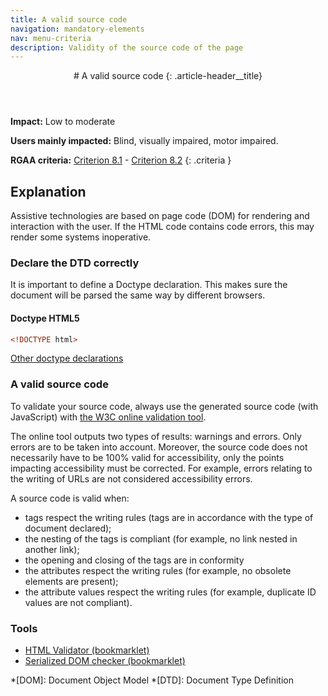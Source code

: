```yaml
---
title: A valid source code
navigation: mandatory-elements
nav: menu-criteria
description: Validity of the source code of the page
---
```


<header>
# A valid source code
{: .article-header__title}
</header>

**Impact:** Low to moderate

**Users mainly impacted:** Blind, visually impaired, motor impaired.

**RGAA criteria:** [Criterion 8.1](https://www.numerique.gouv.fr/publications/rgaa-accessibilite/methode-rgaa/criteres/#crit-8-1) - [Criterion 8.2](https://www.numerique.gouv.fr/publications/rgaa-accessibilite/methode-rgaa/criteres/#crit-8-2)
{: .criteria }

## Explanation

Assistive technologies are based on page code (DOM) for rendering and interaction with the user.
If the HTML code contains code errors, this may render some systems inoperative.

### Declare the DTD correctly

It is important to define a Doctype declaration. This makes sure the document will be parsed the same way by different browsers.

#### Doctype HTML5

```html
<!DOCTYPE html>
```

[Other doctype declarations](https://www.w3.org/QA/2002/04/valid-dtd-list.html)

### A valid source code

To validate your source code, always use the generated source code (with JavaScript) with [the W3C online validation tool](https://validator.w3.org/).

The online tool outputs two types of results: warnings and errors. Only errors are to be taken into account. Moreover, the source code does not necessarily have to be 100% valid for accessibility, only the points impacting accessibility must be corrected.
For example, errors relating to the writing of URLs are not considered accessibility errors.

A source code is valid when:
* tags respect the writing rules (tags are in accordance with the type of document declared);
* the nesting of the tags is compliant (for example, no link nested in another link);
* the opening and closing of the tags are in conformity
* the attributes respect the writing rules (for example, no obsolete elements are present);
* the attribute values respect the writing rules (for example, duplicate ID values are not compliant).

### Tools

* [HTML Validator (bookmarklet)](https://dequeuniversity.com/validator)
* [Serialized DOM checker (bookmarklet)](https://gist.github.com/stevefaulkner/c7087f72af0517dd60ffbd65acb850f8)

*[DOM]: Document Object Model
*[DTD]: Document Type Definition
